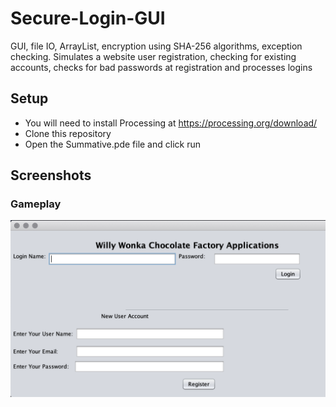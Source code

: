 # Secure-Login-GUI
GUI, file IO, ArrayList, encryption using SHA-256 algorithms, exception checking. Simulates a website user registration, checking for existing accounts, checks for bad passwords at registration and processes logins

## Setup
  * You will need to install Processing at https://processing.org/download/
  * Clone this repository
  * Open the Summative.pde file and click run
 
## Screenshots
### Gameplay
![Gameplay-2](https://github.com/jennifer-hy-li/Secure-Login-GUI/blob/main/secureLoginGamePlay.png)

